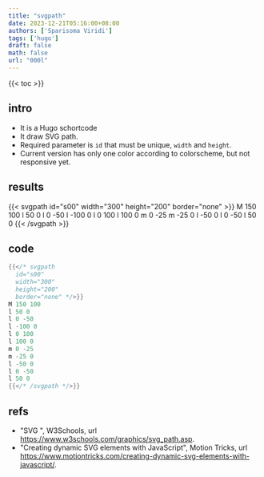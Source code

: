 ```yaml
---
title: "svgpath"
date: 2023-12-21T05:16:00+08:00
authors: ['Sparisoma Viridi']
tags: ['hugo']
draft: false
math: false
url: "000l"
---
```

{{< toc >}}


## intro
+ It is a Hugo schortcode
+ It draw SVG path. 
+ Required parameter is `id` that must be unique, `width` and `height`.
+ Current version has only one color according to colorscheme, but not responsive yet.


## results
{{< svgpath
  id="s00"
  width="300"
  height="200"
  border="none" >}}
M 150 100
l 50 0
l 0 -50
l -100 0
l 0 100
l 100 0
m 0 -25
m -25 0
l -50 0
l 0 -50
l 50 0
{{< /svgpath >}}


## code
```go
{{</* svgpath
  id="s00"
  width="300"
  height="200"
  border="none" */>}}
M 150 100
l 50 0
l 0 -50
l -100 0
l 0 100
l 100 0
m 0 -25
m -25 0
l -50 0
l 0 -50
l 50 0
{{</* /svgpath */>}}

```


## refs
+ "SVG <path>", W3Schools, url https://www.w3schools.com/graphics/svg_path.asp.
+ "Creating dynamic SVG elements with JavaScript", Motion Tricks, url https://www.motiontricks.com/creating-dynamic-svg-elements-with-javascript/.
